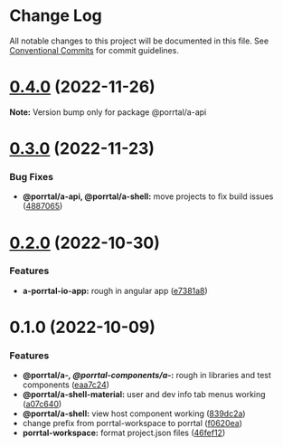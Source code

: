 # Change Log

All notable changes to this project will be documented in this file.
See [Conventional Commits](https://conventionalcommits.org) for commit guidelines.

# [0.4.0](https://github.com/datumgeek/porrtal/compare/v0.3.0...v0.4.0) (2022-11-26)

**Note:** Version bump only for package @porrtal/a-api

# [0.3.0](https://github.com/datumgeek/porrtal/compare/v0.2.0...v0.3.0) (2022-11-23)

### Bug Fixes

- **@porrtal/a-api, @porrtal/a-shell:** move projects to fix build issues ([4887065](https://github.com/datumgeek/porrtal/commit/488706573ca6979f8a81e43c2dcee0401e425a88))

# [0.2.0](https://github.com/datumgeek/porrtal/compare/v0.1.0...v0.2.0) (2022-10-30)

### Features

- **a-porrtal-io-app:** rough in angular app ([e7381a8](https://github.com/datumgeek/porrtal/commit/e7381a8d324f18413b909e8800874d235e1f8567))

# 0.1.0 (2022-10-09)

### Features

- **@porrtal/a-_, @porrtal-components/a-_:** rough in libraries and test components ([eaa7c24](https://github.com/datumgeek/porrtal/commit/eaa7c246134ad587812933c87bb46f7072e22ca3))
- **@porrtal/a-shell-material:** user and dev info tab menus working ([a07c640](https://github.com/datumgeek/porrtal/commit/a07c64018a5c1d54adad62b2aaac28f37add2cb5))
- **@porrtal/a-shell:** view host component working ([839dc2a](https://github.com/datumgeek/porrtal/commit/839dc2afa10a8b12de40fc1d3e3ae2bf34ff8143))
- change prefix from porrtal-workspace to porrtal ([f0620ea](https://github.com/datumgeek/porrtal/commit/f0620ea3496545bcbb1b596b5900a3381ebea41d))
- **porrtal-workspace:** format project.json files ([46fef12](https://github.com/datumgeek/porrtal/commit/46fef12bba99d07cc883cb08ab46e38ad232aae9))
